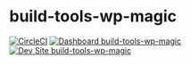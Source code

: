 # build-tools-wp-magic

[![CircleCI](https://circleci.com/gh/populist/build-tools-wp-magic.svg?style=shield)](https://circleci.com/gh/populist/build-tools-wp-magic)
[![Dashboard build-tools-wp-magic](https://img.shields.io/badge/dashboard-build_tools_wp_magic-yellow.svg)](https://dashboard.pantheon.io/sites/b8c5f23b-99df-4df5-b9f0-635460343c21#dev/code)
[![Dev Site build-tools-wp-magic](https://img.shields.io/badge/site-build_tools_wp_magic-blue.svg)](http://dev-build-tools-wp-magic.pantheonsite.io/)